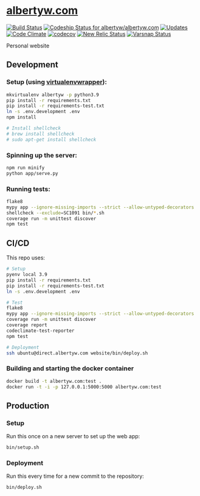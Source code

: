 [albertyw.com](https://www.albertyw.com)
========================================

[![Build Status](https://drone.albertyw.com/api/badges/albertyw/albertyw.com/status.svg)](https://drone.albertyw.com/albertyw/albertyw.com)
[![Codeship Status for albertyw/albertyw.com](https://codeship.com/projects/74d1ec30-ba55-0133-5935-025ac38368ea/status?branch=master)](https://codeship.com/projects/135665)
[![Updates](https://pyup.io/repos/github/albertyw/albertyw.com/shield.svg)](https://pyup.io/repos/github/albertyw/albertyw.com/)
[![Code Climate](https://codeclimate.com/github/albertyw/albertyw.com/badges/gpa.svg)](https://codeclimate.com/github/albertyw/albertyw.com)
[![codecov](https://codecov.io/gh/albertyw/albertyw.com/branch/master/graph/badge.svg)](https://codecov.io/gh/albertyw/albertyw.com)
[![New Relic Status](https://img.shields.io/badge/New%20Relic-Monitored-blue.svg)](https://rpm.newrelic.com/accounts/565493/applications/)
[![Varsnap Status](https://www.varsnap.com/project/6bf37bef-44a3-4c93-947b-47a21f2d3f3a/varsnap_badge.svg)](https://www.varsnap.com/project/6bf37bef-44a3-4c93-947b-47a21f2d3f3a/)

Personal website

Development
-----------

### Setup (using [virtualenvwrapper](https://virtualenvwrapper.readthedocs.io/en/latest/)):

```bash
mkvirtualenv albertyw -p python3.9
pip install -r requirements.txt
pip install -r requirements-test.txt
ln -s .env.development .env
npm install

# Install shellcheck
# brew install shellcheck
# sudo apt-get install shellcheck
```

### Spinning up the server:

```bash
npm run minify
python app/serve.py
```

### Running tests:
```bash
flake8
mypy app --ignore-missing-imports --strict --allow-untyped-decorators
shellcheck --exclude=SC1091 bin/*.sh
coverage run -m unittest discover
npm test
```

CI/CD
-----

This repo uses:

```bash
# Setup
pyenv local 3.9
pip install -r requirements.txt
pip install -r requirements-test.txt
ln -s .env.development .env

# Test
flake8
mypy app --ignore-missing-imports --strict --allow-untyped-decorators
coverage run -m unittest discover
coverage report
codeclimate-test-reporter
npm test

# Deployment
ssh ubuntu@direct.albertyw.com website/bin/deploy.sh
```

### Building and starting the docker container

```bash
docker build -t albertyw.com:test .
docker run -t -i -p 127.0.0.1:5000:5000 albertyw.com:test
```

Production
----------

### Setup

Run this once on a new server to set up the web app:

```bash
bin/setup.sh
```

### Deployment

Run this every time for a new commit to the repository:

```bash
bin/deploy.sh
```
